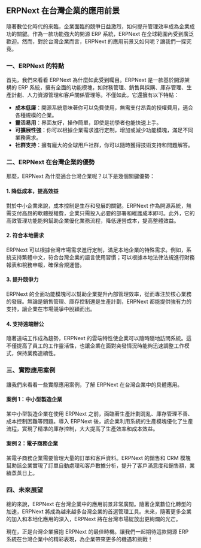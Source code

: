 ## ERPNext 在台灣企業的應用前景

隨著數位化時代的來臨，企業面臨的競爭日益激烈，如何提升管理效率成為企業成功的關鍵。作為一款功能強大的開源 ERP 系統，ERPNext 在全球範圍內受到廣泛歡迎。然而，對於台灣企業而言，ERPNext 的應用前景又如何呢？讓我們一探究竟。

### 一、ERPNext 的特點

首先，我們來看看 ERPNext 為什麼如此受到矚目。ERPNext 是一款基於開源架構的 ERP 系統，擁有全面的功能模塊，如財務管理、銷售與採購、庫存管理、生產計劃、人力資源管理和客戶關係管理等。不僅如此，它還擁有以下特點：

- **成本低廉**：開源系統意味著你可以免費使用，無需支付昂貴的授權費用，適合各種規模的企業。
- **靈活易用**：界面友好，操作簡單，即使是初學者也能快速上手。
- **可擴展性強**：你可以根據企業需求進行定制，增加或減少功能模塊，滿足不同業務需求。
- **社群支持**：擁有龐大的全球用戶社群，你可以隨時獲得技術支持和問題解答。

### 二、ERPNext 在台灣企業的優勢

那麼，ERPNext 為什麼適合台灣企業呢？以下是幾個關鍵優勢：

#### 1. 降低成本，提高效益

對於中小企業來說，成本控制是生存和發展的關鍵。ERPNext 作為開源系統，無需支付高昂的軟體授權費，企業只需投入必要的部署和維護成本即可。此外，它的高效管理功能能夠幫助企業優化業務流程，降低運營成本，提高整體效益。

#### 2. 符合本地需求

ERPNext 可以根據台灣市場需求進行定制，滿足本地企業的特殊需求。例如，系統支持繁體中文，符合台灣企業的語言使用習慣；可以根據本地法律法規進行財務報表和稅務申報，確保合規運營。

#### 3. 提升競爭力

ERPNext 的全面功能模塊可以幫助企業提升內部管理效率，從而專注於核心業務的發展。無論是銷售管理、庫存控制還是生產計劃，ERPNext 都能提供強有力的支持，讓企業在市場競爭中脫穎而出。

#### 4. 支持遠端辦公

隨著遠端工作成為趨勢，ERPNext 的雲端特性使企業可以隨時隨地訪問系統。這不僅提高了員工的工作靈活性，也讓企業在面對突發情況時能夠迅速調整工作模式，保持業務連續性。

### 三、實際應用案例

讓我們來看看一些實際應用案例，了解 ERPNext 在台灣企業中的具體應用。

#### 案例 1：中小型製造企業

某中小型製造企業在使用 ERPNext 之前，面臨著生產計劃混亂、庫存管理不善、成本控制困難等問題。導入 ERPNext 後，該企業利用系統的生產模塊優化了生產流程，實現了精準的庫存控制，大大提高了生產效率和成本效益。

#### 案例 2：電子商務企業

某電子商務企業需要管理大量的訂單和客戶資料。ERPNext 的銷售和 CRM 模塊幫助該企業實現了訂單自動處理和客戶數據分析，提升了客戶滿意度和銷售額，業績蒸蒸日上。

### 四、未來展望

總的來說，ERPNext 在台灣企業中的應用前景非常廣闊。隨著企業數位化轉型的加速，ERPNext 將成為越來越多台灣企業的首選管理工具。未來，隨著更多企業的加入和本地化應用的深入，ERPNext 將在台灣市場綻放出更絢爛的光芒。

現在，正是台灣企業擁抱 ERPNext 的最佳時機。讓我們一起期待這款開源 ERP 系統在台灣企業中的精彩表現，為企業帶來更多的機遇和挑戰！
